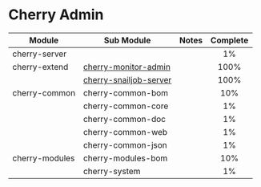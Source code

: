 # Cherry Admin

| Module         | Sub Module                        | Notes | Complete |
|----------------|-----------------------------------|-------|:--------:|
| cherry-server  |                                   |       |    1%    |
| cherry-extend  | [cherry-monitor-admin](ch01.md)   |       |   100%   |
|                | [cherry-snailjob-server](ch02.md) |       |   100%   |
| cherry-common  | cherry-common-bom                 |       |   10%    |
|                | cherry-common-core                |       |    1%    |
|                | cherry-common-doc                 |       |    1%    |
|                | cherry-common-web                 |       |    1%    |
|                | cherry-common-json                |       |    1%    |
| cherry-modules | cherry-modules-bom                |       |   10%    |
|                | cherry-system                     |       |    1%    |
